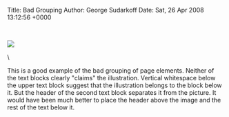 Title: Bad Grouping
Author: George Sudarkoff
Date: Sat, 26 Apr 2008 13:12:56 +0000

 

[![](http://farm4.static.flickr.com/3258/2443898486_98d434c7d3.jpg)](http://www.flickr.com/photos/sudarkoff/2443898486/ "photo sharing")\
 [](http://www.flickr.com/photos/sudarkoff/2443898486/)

\

This is a good example of the bad grouping of page elements. Neither of
the text blocks clearly "claims" the illustration. Vertical whitespace
below the upper text block suggest that the illustration belongs to the
block below it. But the header of the second text block separates it
from the picture. It would have been much better to place the header
above the image and the rest of the text below it.

 
